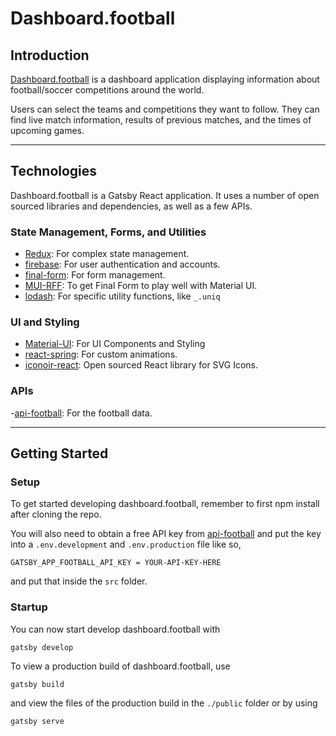 # Dashboard.football

## Introduction

[Dashboard.football](https://dashboard.football/) is a dashboard application displaying information about football/soccer competitions around the world.

Users can select the teams and competitions they want to follow. They can find live match information, results of previous matches, and the times of upcoming games.

---

## Technologies

Dashboard.football is a Gatsby React application. It uses a number of open sourced libraries and dependencies, as well as a few APIs.

### State Management, Forms, and Utilities

- [Redux](https://redux.js.org/): For complex state management.
- [firebase](https://firebase.google.com/): For user authentication and accounts.
- [final-form](https://final-form.org/): For form management.
- [MUI-RFF](https://github.com/lookfirst/mui-rff): To get Final Form to play well with Material UI.
- [lodash](https://lodash.com/): For specific utility functions, like `_.uniq`

### UI and Styling

- [Material-UI](https://mui.com/): For UI Components and Styling
- [react-spring](https://react-spring.io/): For custom animations.
- [iconoir-react](https://iconoir.com/): Open sourced React library for SVG Icons.

### APIs

-[api-football](https://www.api-football.com/): For the football data.

---

## Getting Started

### Setup

To get started developing dashboard.football, remember to first npm install after cloning the repo.

You will also need to obtain a free API key from [api-football](https://www.api-football.com/)
and put the key into a `.env.development` and `.env.production` file like so,

    GATSBY_APP_FOOTBALL_API_KEY = YOUR-API-KEY-HERE

and put that inside the `src` folder.

###  Startup

You can now start develop dashboard.football with

    gatsby develop

To view a production build of dashboard.football, use

    gatsby build

and view the files of the production build in the `./public` folder or by using

    gatsby serve
